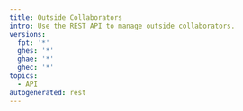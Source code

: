 ```yaml
---
title: Outside Collaborators
intro: Use the REST API to manage outside collaborators.
versions:
  fpt: '*'
  ghes: '*'
  ghae: '*'
  ghec: '*'
topics:
  - API
autogenerated: rest
---
```




<!-- Content after this section is automatically generated -->
